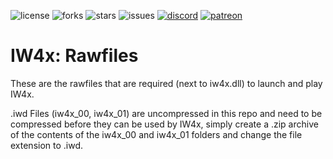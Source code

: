 ![license](https://img.shields.io/github/license/XLabsProject/iw4x-rawfiles.svg)
![forks](https://img.shields.io/github/forks/XLabsProject/iw4x-rawfiles.svg)
![stars](https://img.shields.io/github/stars/XLabsProject/iw4x-rawfiles.svg)
![issues](https://img.shields.io/github/issues/XLabsProject/iw4x-rawfiles.svg)
[![discord](https://img.shields.io/endpoint?url=https://momo5502.com/iw4x/members-badge.php)](https://discord.gg/sKeVmR3)
[![patreon](https://img.shields.io/badge/patreon-support-blue.svg?logo=patreon)](https://www.patreon.com/xlabsproject)

# IW4x: Rawfiles

These are the rawfiles that are required (next to iw4x.dll) to launch and play IW4x.

.iwd Files (iw4x_00, iw4x_01) are uncompressed in this repo and need to be compressed before they can be used by IW4x, simply create a .zip archive of the contents of the iw4x_00 and iw4x_01 folders and change the file extension to .iwd.
